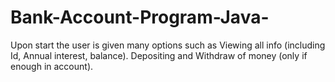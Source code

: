 # Bank-Account-Program-Java-
Upon start the user is given many options such as Viewing all info (including Id, Annual interest, balance). Depositing and Withdraw of money (only if enough in account).
